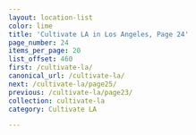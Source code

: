 ```yaml
---
layout: location-list
color: lime
title: 'Cultivate LA in Los Angeles, Page 24'
page_number: 24
items_per_page: 20
list_offset: 460
first: /cultivate-la/
canonical_url: /cultivate-la/
next: /cultivate-la/page25/
previous: /cultivate-la/page23/
collection: cultivate-la
category: Cultivate LA

---
```


